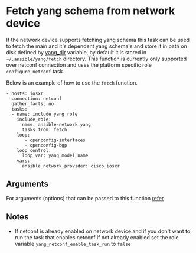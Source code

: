 # Fetch yang schema from network device
If the network device supports fetching yang schema this task can be used
to fetch the main and it's dependent yang schema's and store it in path on disk
defined by [yang_dir](https://github.com/ansible-network/yang/blob/devel/meta/fetch_options.yml) variable,
by default it is stored in `~/.ansible/yang/fetch` directory.
This function is currently only supported over netconf connection and uses the platform specific role
`configure_netconf` task.

Below is an example of how to use the `fetch` function.

```
- hosts: iosxr
  connection: netconf
  gather_facts: no
  tasks:
  - name: include yang role
    include_role:
      name: ansible-network.yang
      tasks_from: fetch
    loop:
       - openconfig-interfaces
       - openconfig-bgp
    loop_control:
      loop_var: yang_model_name
    vars:
      ansible_network_provider: cisco_iosxr
```


## Arguments

For arguments (options) that can be passed to this function [refer](https://github.com/ansible-network/yang/blob/devel/meta/fetch_options.yml)

## Notes

* If netconf is already enabled on network device and if you don't want to run the task that
enables netconf if not already enabled set the role variable `yang_netconf_enable_task_run` to `false`
